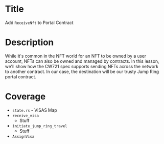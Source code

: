 # Title
Add `ReceiveNft` to Portal Contract

# Description 
While it's common in the NFT world for an NFT to be owned by a user account, NFTs can also be owned and managed by contracts. In this lesson, we'll show how the CW721 spec supports sending NFTs across the network to another contract. In our case, the destination will be our trusty Jump Ring portal contract.

# Coverage
- `state.rs` - VISAS Map
- `receive_visa`
  - Stuff
- `initiate_jump_ring_travel`
  - Stuff
- `AssignVisa`